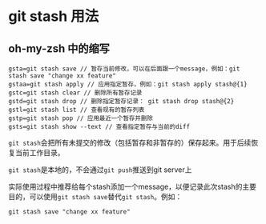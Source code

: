 # git stash 用法

## oh-my-zsh 中的缩写



```
gsta=git stash save // 暂存当前修改，可以在后面跟一个message，例如：git stash save "change xx feature"
gstaa=git stash apply // 应用指定暂存，例如：git stash apply stash@{1}
gstc=git stash clear // 删除所有暂存记录
gstd=git stash drop // 删除指定暂存记录： git stash drop stash@{2}
gstl=git stash list // 查看现有的暂存列表
gstp=git stash pop // 应用最近一个暂存并删除
gsts=git stash show --text // 查看指定暂存与当前的diff
```



`git stash`会把所有未提交的修改（包括暂存和非暂存的）保存起来。用于后续恢复当前工作目录。

`git stash`是本地的，不会通过`git push`推送到git server上

实际使用过程中推荐给每个stash添加一个message，以便记录此次stash的主要目的，可以使用`git stash save`替代`git stash`。例如：

```
git stash save "change xx feature"
```



